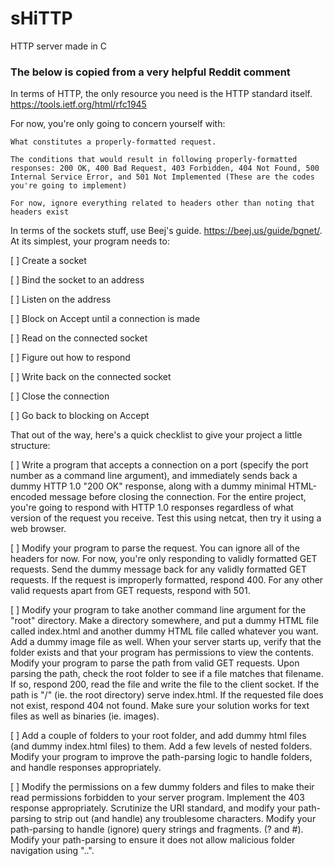 # sHiTTP
HTTP server made in C





### The below is copied from a very helpful Reddit comment

In terms of HTTP, the only resource you need is the HTTP standard itself.
https://tools.ietf.org/html/rfc1945

For now, you're only going to concern yourself with:

    What constitutes a properly-formatted request.

    The conditions that would result in following properly-formatted responses: 200 OK, 400 Bad Request, 403 Forbidden, 404 Not Found, 500 Internal Service Error, and 501 Not Implemented (These are the codes you're going to implement)

    For now, ignore everything related to headers other than noting that headers exist

In terms of the sockets stuff, use Beej's guide. https://beej.us/guide/bgnet/. At its simplest, your program needs to:

[ ]    Create a socket

[ ]    Bind the socket to an address

[ ]    Listen on the address

[ ]    Block on Accept until a connection is made

[ ]    Read on the connected socket

[ ]    Figure out how to respond

[ ]    Write back on the connected socket

[ ]    Close the connection

[ ]    Go back to blocking on Accept

That out of the way, here's a quick checklist to give your project a little structure:

[ ]    Write a program that accepts a connection on a port (specify the port number as a command line argument), and immediately sends back a dummy HTTP 1.0 "200 OK" response, along with a dummy minimal HTML-encoded message before closing the connection. For the entire project, you're going to respond with HTTP 1.0 responses regardless of what version of the request you receive. Test this using netcat, then try it using a web browser.

[ ]    Modify your program to parse the request. You can ignore all of the headers for now. For now, you're only responding to validly formatted GET requests. Send the dummy message back for any validly formatted GET requests. If the request is improperly formatted, respond 400. For any other valid requests apart from GET requests, respond with 501.

[ ]    Modify your program to take another command line argument for the "root" directory. Make a directory somewhere, and put a dummy HTML file called index.html and another dummy HTML file called whatever you want. Add a dummy image file as well. When your server starts up, verify that the folder exists and that your program has permissions to view the contents. Modify your program to parse the path from valid GET requests. Upon parsing the path, check the root folder to see if a file matches that filename. If so, respond 200, read the file and write the file to the client socket. If the path is "/" (ie. the root directory) serve index.html. If the requested file does not exist, respond 404 not found. Make sure your solution works for text files as well as binaries (ie. images).

[ ]    Add a couple of folders to your root folder, and add dummy html files (and dummy index.html files) to them. Add a few levels of nested folders. Modify your program to improve the path-parsing logic to handle folders, and handle responses appropriately.

[ ]    Modify the permissions on a few dummy folders and files to make their read permissions forbidden to your server program. Implement the 403 response appropriately. Scrutinize the URI standard, and modify your path-parsing to strip out (and handle) any troublesome characters. Modify your path-parsing to handle (ignore) query strings and fragments. (? and #). Modify your path-parsing to ensure it does not allow malicious folder navigation using "..".

